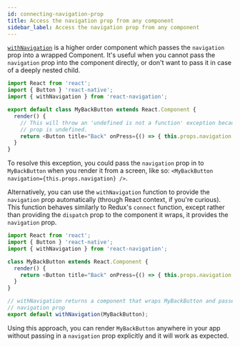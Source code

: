 ```yaml
---
id: connecting-navigation-prop
title: Access the navigation prop from any component
sidebar_label: Access the navigation prop from any component
---
```


[`withNavigation`](/docs/with-navigation) is a higher order component which passes the `navigation` prop into a wrapped Component. It's useful when you cannot pass the `navigation` prop into the component directly, or don't want to pass it in case of a deeply nested child.

```javascript
import React from 'react';
import { Button } 'react-native';
import { withNavigation } from 'react-navigation';

export default class MyBackButton extends React.Component {
  render() {
    // This will throw an 'undefined is not a function' exception because the navigation
    // prop is undefined.
    return <Button title="Back" onPress={() => { this.props.navigation.goBack() }} />;
  }
}
```

To resolve this exception, you could pass the `navigation` prop in to `MyBackButton` when you render it from a screen, like so: `<MyBackButton navigation={this.props.navigation} />`.

Alternatively, you can use the `withNavigation` function to provide the `navigation` prop automatically (through React context, if you're curious). This function behaves similarly to Redux's `connect` function, except rather than providing the `dispatch` prop to the component it wraps, it provides the `navigation` prop.

```js
import React from 'react';
import { Button } 'react-native';
import { withNavigation } from 'react-navigation';

class MyBackButton extends React.Component {
  render() {
    return <Button title="Back" onPress={() => { this.props.navigation.goBack() }} />;
  }
}

// withNavigation returns a component that wraps MyBackButton and passes in the
// navigation prop
export default withNavigation(MyBackButton);
```

Using this approach, you can render `MyBackButton` anywhere in your app without passing in a `navigation` prop explicitly and it will work as expected.